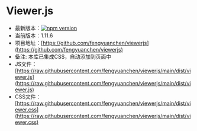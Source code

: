 # Viewer.js

* 最新版本：[![npm version](https://img.shields.io/npm/v/viewerjs/latest.svg)](https://www.npmjs.com/package/viewerjs)
* 当前版本：1.11.6
* 项目地址：[https://github.com/fengyuanchen/viewerjs](https://github.com/fengyuanchen/viewerjs)
* 备注: 本库已集成CSS，自动添加到页面中
* JS文件：[https://raw.githubusercontent.com/fengyuanchen/viewerjs/main/dist/viewer.js](https://raw.githubusercontent.com/fengyuanchen/viewerjs/main/dist/viewer.js)
* CSS文件：[https://raw.githubusercontent.com/fengyuanchen/viewerjs/main/dist/viewer.css](https://raw.githubusercontent.com/fengyuanchen/viewerjs/main/dist/viewer.css)
